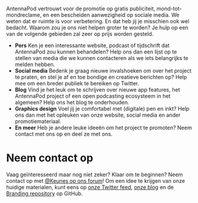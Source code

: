 AntennaPod vertrouwt voor de promotie op gratis publiciteit,
mond-tot-mondreclame, en een bescheiden aanwezigheid op sociale media. We weten
dat er ruimte is voor verbetering. En dat heb jij je misschien ook wel bedacht.
Waarom zou je ons niet helpen groter te worden? Je hulp op een van de volgende
gebieden zal zeer op prijs worden gesteld.

* **Pers** Ken je een interessante website, podcast of tijdschrift dat
AntennaPod zou kunnen behandelen? Help ons dan een lijst op te stellen van media
die we kunnen contacteren als we iets belangrijks te melden hebben.
* **Social media** Bedenk je graag nieuwe invalshoeken om over het project te
praten, en stel je af en toe bondige en creatieve berichten op? Help mee om een
breder publiek te bereiken op Twitter.
* **Blog** Vind je het leuk om te schrijven over nieuwe app features, het
AntennaPod project of een open podcasting ecosysteem in het algemeen? Help ons
het blog te onderhouden.
* **Graphics design** Voel jij je comfortabel met (digitale) pen en inkt? Help
ons dan met het opleuken van onze website, social media en ander
promotiemateriaal.
* **En meer** Heb je andere leuke ideeën om het project te promoten? Neem
contact met ons op en deel ze met ons.

# Neem contact op

Vaag geïnteresseerd maar nog niet zeker? Klaar om te beginnen? Neem contact op
met [@Keunes op ons forum](https://forum.antennapod.org/u/keunes)! Om een idee
te krijgen van onze huidige materialen, kunt eens op [onze Twitter feed](https://www.twitter.com/antennapod),
[onze blog](/blog) en de [Branding repository](https://github.com/AntennaPod/Branding)
op GitHub.

